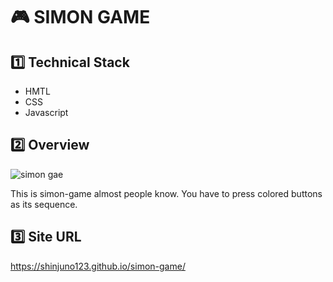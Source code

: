 # :video_game: SIMON GAME

## :one: Technical Stack

- HMTL
- CSS
- Javascript

## :two: Overview

![simon gae](https://user-images.githubusercontent.com/72008909/207618697-728c8d90-70ca-4cec-8649-d3ca63a8ee14.gif)


This is simon-game almost people know. You have to press colored buttons as its sequence.


## :three: Site URL

https://shinjuno123.github.io/simon-game/


